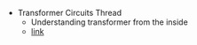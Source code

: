 - Transformer Circuits Thread
	- Understanding transformer from the inside
	- [link](https://transformer-circuits.pub)
